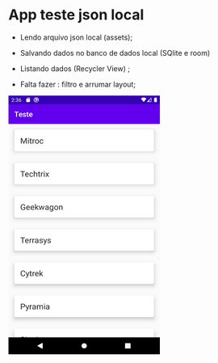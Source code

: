 # App teste json local


- Lendo arquivo json local (assets);
- Salvando dados no banco de dados local (SQlite e room)
- Listando dados (Recycler View) ; 

- Falta fazer : filtro e arrumar layout;

<img src="https://github.com/julioosilva97/teste_app_android/blob/master/img-1.png" width="300" height="512"> 


